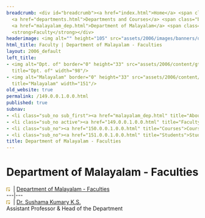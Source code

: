 ```yaml
---
breadcrumb: <div id="breadcrumb"><a href="index.html">Home</a> <span class="breadcrumb_spacer">&gt;</span>
  <a href="departments.html">Departments and Courses</a> <span class="breadcrumb_spacer">&gt;</span>
  <a href="malayalam_dep.html">Department of Malayalam</a> <span class="breadcrumb_spacer">&gt;</span>
  <strong>Faculty</strong></div>
headerimage: <img alt="" height="105" src="assets/2006/images/banners/departments.jpg" width="472"/>
html_title: Faculty | Department of Malayalam - Faculties
layout: 2006_default
left_title:
- <img alt="Dpt. of" border="0" height="33" src="assets/2006/content/gt/fcb6421c7c62628408190d4ca84029e5.png"
  title="Dpt. of" width="98"/>
- <img alt="Malayalam" border="0" height="33" src="assets/2006/content/gt/66593839918d379853d8e326b58222c5.png"
  title="Malayalam" width="151"/>
old_website: true
permalink: /149.0.0.1.0.0.html
published: true
subnav:
- <li class="sub_no sub_first"><a href="malayalam_dep.html" title="About">About</a></li>
- <li class="sub_no active"><a href="149.0.0.1.0.0.html" title="Faculty">Faculty</a></li>
- <li class="sub_no"><a href="150.0.0.1.0.0.html" title="Courses">Courses</a></li>
- <li class="sub_no"><a href="151.0.0.1.0.0.html" title="Students">Students</a></li>
title: Department of Malayalam - Faculties
---
```


# Department of Malayalam - Faculties

![](assets/2006/img/article/intlink_1.gif)![](assets/2006/img/leer.gif) | [Department of Malayalam -
Faculties](department-of-malayalam-faculties.html)  
---|---  
![](assets/2006/img/article/intlink_1.gif)![](assets/2006/img/leer.gif) | [Dr. Sushama Kumary
K.S.](sushama-mal.html)  
Assistant Professor & Head of the Department